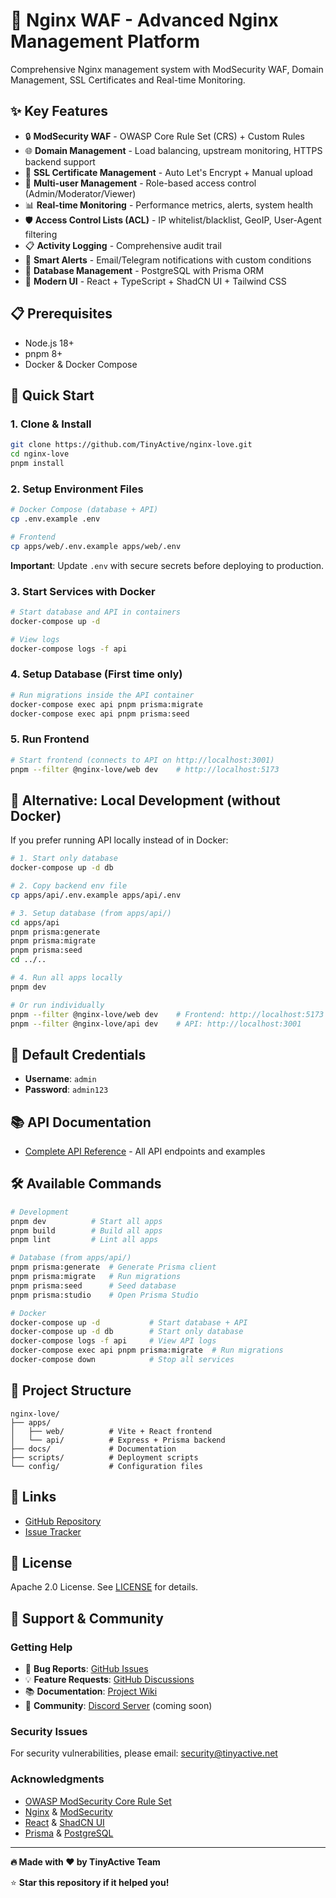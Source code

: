 # 🚀 Nginx WAF - Advanced Nginx Management Platform

Comprehensive Nginx management system with ModSecurity WAF, Domain Management, SSL Certificates and Real-time Monitoring.

## ✨ Key Features

- 🔒 **ModSecurity WAF** - OWASP Core Rule Set (CRS) + Custom Rules
- 🌐 **Domain Management** - Load balancing, upstream monitoring, HTTPS backend support
- 🔐 **SSL Certificate Management** - Auto Let's Encrypt + Manual upload
- 👥 **Multi-user Management** - Role-based access control (Admin/Moderator/Viewer)
- 📊 **Real-time Monitoring** - Performance metrics, alerts, system health
- 🛡️ **Access Control Lists (ACL)** - IP whitelist/blacklist, GeoIP, User-Agent filtering
- 📋 **Activity Logging** - Comprehensive audit trail
- 🔔 **Smart Alerts** - Email/Telegram notifications with custom conditions
- 💾 **Database Management** - PostgreSQL with Prisma ORM
- 🎨 **Modern UI** - React + TypeScript + ShadCN UI + Tailwind CSS

## 📋 Prerequisites

- Node.js 18+
- pnpm 8+
- Docker & Docker Compose

## 🚀 Quick Start

### 1. Clone & Install

```bash
git clone https://github.com/TinyActive/nginx-love.git
cd nginx-love
pnpm install
```

### 2. Setup Environment Files

```bash
# Docker Compose (database + API)
cp .env.example .env

# Frontend
cp apps/web/.env.example apps/web/.env
```

**Important**: Update `.env` with secure secrets before deploying to production.

### 3. Start Services with Docker

```bash
# Start database and API in containers
docker-compose up -d

# View logs
docker-compose logs -f api
```

### 4. Setup Database (First time only)

```bash
# Run migrations inside the API container
docker-compose exec api pnpm prisma:migrate
docker-compose exec api pnpm prisma:seed
```

### 5. Run Frontend

```bash
# Start frontend (connects to API on http://localhost:3001)
pnpm --filter @nginx-love/web dev    # http://localhost:5173
```

## 🔧 Alternative: Local Development (without Docker)

If you prefer running API locally instead of in Docker:

```bash
# 1. Start only database
docker-compose up -d db

# 2. Copy backend env file
cp apps/api/.env.example apps/api/.env

# 3. Setup database (from apps/api/)
cd apps/api
pnpm prisma:generate
pnpm prisma:migrate
pnpm prisma:seed
cd ../..

# 4. Run all apps locally
pnpm dev

# Or run individually
pnpm --filter @nginx-love/web dev    # Frontend: http://localhost:5173
pnpm --filter @nginx-love/api dev    # API: http://localhost:3001
```

## 🔐 Default Credentials

- **Username**: `admin`
- **Password**: `admin123`

## 📚 API Documentation

- [Complete API Reference](./docs/API.md) - All API endpoints and examples

## 🛠️ Available Commands

```bash
# Development
pnpm dev          # Start all apps
pnpm build        # Build all apps
pnpm lint         # Lint all apps

# Database (from apps/api/)
pnpm prisma:generate  # Generate Prisma client
pnpm prisma:migrate   # Run migrations
pnpm prisma:seed      # Seed database
pnpm prisma:studio    # Open Prisma Studio

# Docker
docker-compose up -d           # Start database + API
docker-compose up -d db        # Start only database
docker-compose logs -f api     # View API logs
docker-compose exec api pnpm prisma:migrate  # Run migrations
docker-compose down            # Stop all services
```

## 📁 Project Structure

```
nginx-love/
├── apps/
│   ├── web/          # Vite + React frontend
│   └── api/          # Express + Prisma backend
├── docs/             # Documentation
├── scripts/          # Deployment scripts
└── config/           # Configuration files
```

## 🔗 Links

- [GitHub Repository](https://github.com/TinyActive/nginx-love)
- [Issue Tracker](https://github.com/TinyActive/nginx-love/issues)

## 📄 License

Apache 2.0 License. See [LICENSE](./LICENSE) for details.

## 👥 Support & Community

### Getting Help
- 🐛 **Bug Reports**: [GitHub Issues](https://github.com/TinyActive/nginx-love/issues)
- 💡 **Feature Requests**: [GitHub Discussions](https://github.com/TinyActive/nginx-love/discussions)
- 📚 **Documentation**: [Project Wiki](https://github.com/TinyActive/nginx-love/wiki)
- 💬 **Community**: [Discord Server](#) (coming soon)

### Security Issues
For security vulnerabilities, please email: security@tinyactive.net

### Acknowledgments
- [OWASP ModSecurity Core Rule Set](https://owasp.org/www-project-modsecurity-core-rule-set/)
- [Nginx](https://nginx.org/) & [ModSecurity](https://modsecurity.org/)
- [React](https://reactjs.org/) & [ShadCN UI](https://ui.shadcn.com/)
- [Prisma](https://www.prisma.io/) & [PostgreSQL](https://www.postgresql.org/)

---

**🔥 Made with ❤️ by TinyActive Team**

⭐ **Star this repository if it helped you!**